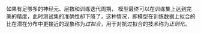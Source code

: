如果有足够多的神经元、层数和训练迭代周期， 模型最终可以在训练集上达到完美的精度，此时测试集的准确性却下降了，这种情况，即模型在训练数据上拟合的比在潜在分布中更接近的现象称为*过拟合*，用于对抗过拟合的技术称为*正则化*。
